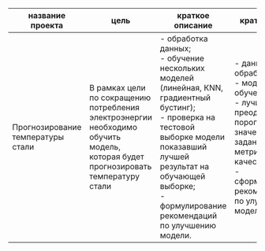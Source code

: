 | название проекта | цель|  краткое описание | краткие итоги | стек технологий | статус |
|------------------|-----| ------------------| --------------| ----------------| -------|
|Прогнозирование температуры стали| В рамках цели по сокращению потребления электроэнергии необходимо обучить модель, которая будет прогнозировать температуру стали | - обработка данных; <br/> - обучение нескольких моделей (линейная, КNN, градиентный бустинг); <br/> - проверка на тестовой выборке модели показавший лучшей результат на обучающей выборке; <br/> - формулирование рекомендаций по улучшению модели.  | - данные обработаын <br/> - модели обучены <br/> - лучшая модель преодолела пороговое значение заданной метрики качества; <br/> - сформулированы рекомендации по улучшению модели.| Python (Pandas, sklearn, Matplotlib, CatBoost)| завершен|
